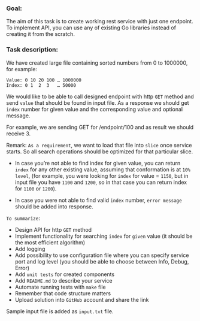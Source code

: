 ### Goal:
The aim of this task is to create working rest service with just one endpoint.
To implement API, you can use any of existing Go libraries instead of creating it from the scratch.

### Task description:
We have created large file containing sorted numbers from 0 to 1000000, for example:

```
Value: 0 10 20 100 … 1000000
Index: 0 1  2  3   … 50000
```

We would like to be able to call designed endpoint with http `GET` method and send `value` that should be found in input file.
As a response we should get `index` number for given value and the corresponding value and optional message.

For example, we are sending GET for /endpoint/100 and as result we should receive 3.

Remark: `As a requirement`, we want to load that file into `slice` once service starts.
So all search operations should be optimized for that particular slice.

- In case you’re not able to find index for given value, you can return `index` for any other existing value, assuming that conformation is at `10% level`, (for example, you were looking for `index` for value = `1150`, but in input file you have `1100` and `1200`, so in that case you can return index for `1100` or `1200`).

- In case you were not able to find valid `index` number, `error message` should be added into response.

`To summarize`:
- Design API for http `GET` method
- Implement functionality for searching `index` for `given` value (it should be the most efficient algorithm)
- Add logging
- Add possibility to use configuration file where you can specify service port and log level (you should be able to choose between Info, Debug, Error)
- Add `unit tests` for created components
- Add `README.md` to describe your service
- Automate running tests with `make` file
- Remember that code structure matters
- Upload solution into `GitHub` account and share the link

Sample input file is added as `input.txt` file.
